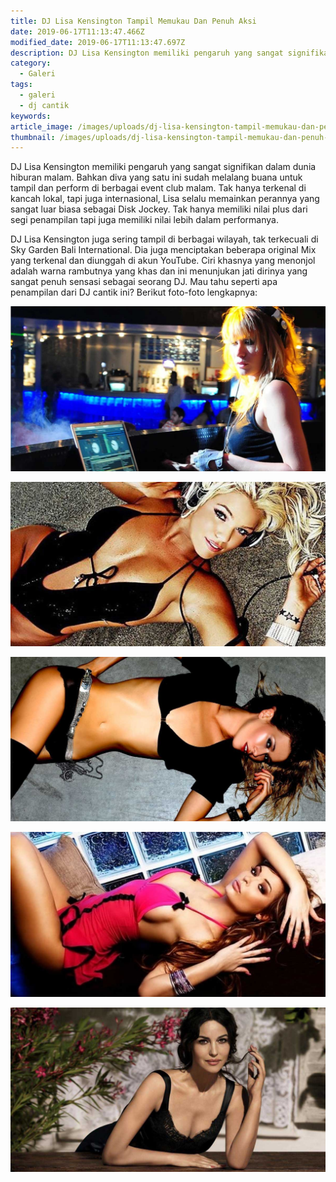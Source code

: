 ```yaml
---
title: DJ Lisa Kensington Tampil Memukau Dan Penuh Aksi
date: 2019-06-17T11:13:47.466Z
modified_date: 2019-06-17T11:13:47.697Z
description: DJ Lisa Kensington memiliki pengaruh yang sangat signifikan dalam dunia hiburan malam. Bahkan diva yang satu ini sudah melalang buana.
category:
  - Galeri
tags:
  - galeri
  - dj cantik
keywords:
article_image: /images/uploads/dj-lisa-kensington-tampil-memukau-dan-penuh-aksi-5.jpg
thumbnail: /images/uploads/dj-lisa-kensington-tampil-memukau-dan-penuh-aksi-2-002.jpg
---
```

DJ Lisa Kensington memiliki pengaruh yang sangat signifikan dalam dunia hiburan malam. Bahkan diva yang satu ini sudah melalang buana untuk tampil dan perform di berbagai event club malam. Tak hanya terkenal di kancah lokal, tapi juga internasional, Lisa selalu memainkan perannya yang sangat luar biasa sebagai Disk Jockey. Tak hanya memiliki nilai plus dari segi penampilan tapi juga memiliki nilai lebih dalam performanya.

DJ Lisa Kensington juga sering tampil di berbagai wilayah, tak terkecuali di Sky Garden Bali International. Dia juga menciptakan beberapa original Mix yang terkenal dan diunggah di akun YouTube. Ciri khasnya yang menonjol adalah warna rambutnya yang khas dan ini menunjukan jati dirinya yang sangat penuh sensasi sebagai seorang DJ. Mau tahu seperti apa penampilan dari DJ cantik ini? Berikut foto-foto lengkapnya:

![DJ Lisa Kensington Tampil Memukau Dan Penuh Aksi](/images/uploads/dj-lisa-kensington-tampil-memukau-dan-penuh-aksi-5.jpg)

![DJ Lisa Kensington Tampil Memukau Dan Penuh Aksi](/images/uploads/dj-lisa-kensington-tampil-memukau-dan-penuh-aksi-3.jpg)

![DJ Lisa Kensington Tampil Memukau Dan Penuh Aksi](/images/uploads/dj-lisa-kensington-tampil-memukau-dan-penuh-aksi-1.jpg)

![DJ Lisa Kensington Tampil Memukau Dan Penuh Aksi](/images/uploads/dj-lisa-kensington-tampil-memukau-dan-penuh-aksi-2.jpg)

![DJ Lisa Kensington Tampil Memukau Dan Penuh Aksi](/images/uploads/dj-lisa-kensington-tampil-memukau-dan-penuh-aksi-4.jpg)
